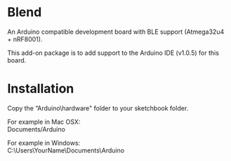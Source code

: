 Blend
=====

An Arduino compatible development board with BLE support (Atmega32u4 + nRF8001).

This add-on package is to add support to the Arduino IDE (v1.0.5) for this board.

Installation
============

Copy the “Arduino\hardware" folder to your sketchbook folder.

For example in Mac OSX:<br/>
Documents/Arduino

For example in Windows:<br/>
C:\Users\YourName\Documents\Arduino
